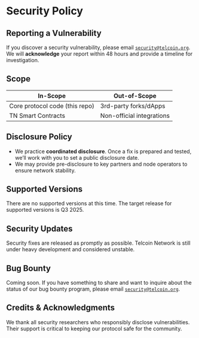 # Security Policy

## Reporting a Vulnerability

If you discover a security vulnerability, please email [`security@telcoin.org`](mailto:security@telcoin.org).
We will **acknowledge** your report within 48 hours and provide a timeline for investigation.

## Scope

| In-Scope  | Out-of-Scope |
|-----------|--------------|
| Core protocol code (this repo) | 3rd-party forks/dApps |
| TN Smart Contracts   | Non-official integrations |

## Disclosure Policy

- We practice **coordinated disclosure**. Once a fix is prepared and tested, we’ll work with you to set a public disclosure date.
- We may provide pre-disclosure to key partners and node operators to ensure network stability.

## Supported Versions

There are no supported versions at this time.
The target release for supported versions is Q3 2025.

## Security Updates

Security fixes are released as promptly as possible.
Telcoin Network is still under heavy development and considered unstable.

## Bug Bounty

Coming soon.
If you have something to share and want to inquire about the status of our bug bounty program, please email [`security@telcoin.org`](mailto:security@telcoin.org).

## Credits & Acknowledgments

We thank all security researchers who responsibly disclose vulnerabilities.
Their support is critical to keeping our protocol safe for the community.
